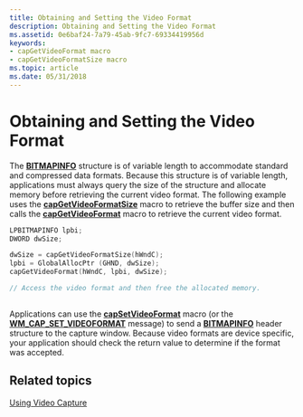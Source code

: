 ```yaml
---
title: Obtaining and Setting the Video Format
description: Obtaining and Setting the Video Format
ms.assetid: 0e6baf24-7a79-45ab-9fc7-69334419956d
keywords:
- capGetVideoFormat macro
- capGetVideoFormatSize macro
ms.topic: article
ms.date: 05/31/2018
---
```


# Obtaining and Setting the Video Format

The [**BITMAPINFO**](https://docs.microsoft.com/windows/win32/api/wingdi/ns-wingdi-bitmapinfo) structure is of variable length to accommodate standard and compressed data formats. Because this structure is of variable length, applications must always query the size of the structure and allocate memory before retrieving the current video format. The following example uses the [**capGetVideoFormatSize**](/windows/desktop/api/Vfw/nf-vfw-capgetvideoformatsize) macro to retrieve the buffer size and then calls the [**capGetVideoFormat**](/windows/desktop/api/Vfw/nf-vfw-capgetvideoformat) macro to retrieve the current video format.


```C++
LPBITMAPINFO lpbi;
DWORD dwSize;

dwSize = capGetVideoFormatSize(hWndC);
lpbi = GlobalAllocPtr (GHND, dwSize);
capGetVideoFormat(hWndC, lpbi, dwSize); 

// Access the video format and then free the allocated memory.
 
```



Applications can use the [**capSetVideoFormat**](/windows/desktop/api/Vfw/nf-vfw-capsetvideoformat) macro (or the [**WM\_CAP\_SET\_VIDEOFORMAT**](wm-cap-set-videoformat.md) message) to send a [**BITMAPINFO**](https://docs.microsoft.com/windows/win32/api/wingdi/ns-wingdi-bitmapinfo) header structure to the capture window. Because video formats are device specific, your application should check the return value to determine if the format was accepted.

## Related topics

<dl> <dt>

[Using Video Capture](using-video-capture.md)
</dt> </dl>

 

 




